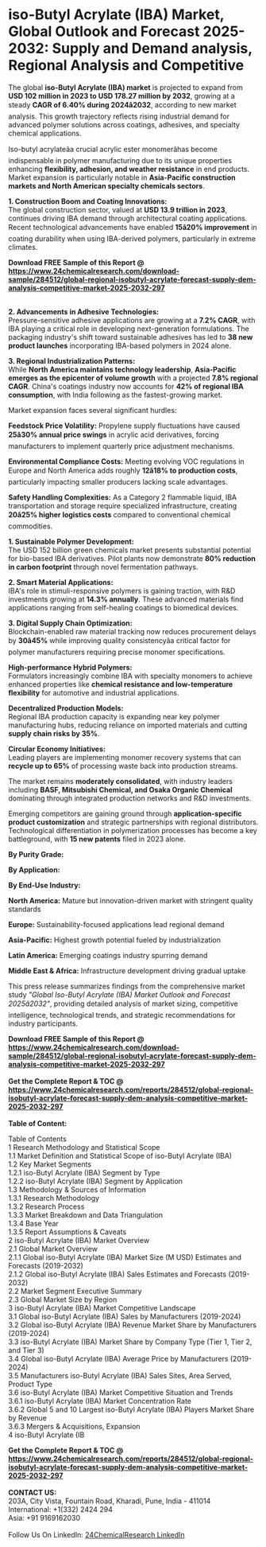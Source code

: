<h1>iso-Butyl Acrylate (IBA) Market, Global Outlook and Forecast 2025-2032: Supply and Demand analysis, Regional Analysis and Competitive</h1><p>The global <strong>iso-Butyl Acrylate (IBA) market</strong> is projected to expand from <strong>USD 102 million in 2023 to USD 178.27 million by 2032</strong>, growing at a steady <strong>CAGR of 6.40% during 2024â2032</strong>, according to new market analysis. This growth trajectory reflects rising industrial demand for advanced polymer solutions across coatings, adhesives, and specialty chemical applications.</p><p>Iso-butyl acrylateâa crucial acrylic ester monomerâhas become indispensable in polymer manufacturing due to its unique properties enhancing <strong>flexibility, adhesion, and weather resistance</strong> in end products. Market expansion is particularly notable in <strong>Asia-Pacific construction markets and North American specialty chemicals sectors</strong>.</p><p><strong>1. Construction Boom and Coating Innovations:</strong><br>
The global construction sector, valued at <strong>USD 13.9 trillion in 2023</strong>, continues driving IBA demand through architectural coating applications. Recent technological advancements have enabled <strong>15â20% improvement</strong> in coating durability when using IBA-derived polymers, particularly in extreme climates.</p><div><b>Download FREE Sample of this Report @ 
            <a href="https://www.24chemicalresearch.com/download-sample/284512/global-regional-isobutyl-acrylate-forecast-supply-dem-analysis-competitive-market-2025-2032-297">
            https://www.24chemicalresearch.com/download-sample/284512/global-regional-isobutyl-acrylate-forecast-supply-dem-analysis-competitive-market-2025-2032-297</a></b></div><br><p><strong>2. Advancements in Adhesive Technologies:</strong><br>
Pressure-sensitive adhesive applications are growing at a <strong>7.2% CAGR</strong>, with IBA playing a critical role in developing next-generation formulations. The packaging industry's shift toward sustainable adhesives has led to <strong>38 new product launches</strong> incorporating IBA-based polymers in 2024 alone.</p><p><strong>3. Regional Industrialization Patterns:</strong><br>
While <strong>North America maintains technology leadership</strong>, <strong>Asia-Pacific emerges as the epicenter of volume growth</strong> with a projected <strong>7.8% regional CAGR</strong>. China's coatings industry now accounts for <strong>42% of regional IBA consumption</strong>, with India following as the fastest-growing market.</p><p>Market expansion faces several significant hurdles:</p><p><strong>Feedstock Price Volatility:</strong> Propylene supply fluctuations have caused <strong>25â30% annual price swings</strong> in acrylic acid derivatives, forcing manufacturers to implement quarterly price adjustment mechanisms.</p><p><strong>Environmental Compliance Costs:</strong> Meeting evolving VOC regulations in Europe and North America adds roughly <strong>12â18% to production costs</strong>, particularly impacting smaller producers lacking scale advantages.</p><p><strong>Safety Handling Complexities:</strong> As a Category 2 flammable liquid, IBA transportation and storage require specialized infrastructure, creating <strong>20â25% higher logistics costs</strong> compared to conventional chemical commodities.</p><p><strong>1. Sustainable Polymer Development:</strong><br>
The USD 152 billion green chemicals market presents substantial potential for bio-based IBA derivatives. Pilot plants now demonstrate <strong>80% reduction in carbon footprint</strong> through novel fermentation pathways.</p><p><strong>2. Smart Material Applications:</strong><br>
IBA's role in stimuli-responsive polymers is gaining traction, with R&amp;D investments growing at <strong>14.3% annually</strong>. These advanced materials find applications ranging from self-healing coatings to biomedical devices.</p><p><strong>3. Digital Supply Chain Optimization:</strong><br>
Blockchain-enabled raw material tracking now reduces procurement delays by <strong>30â45%</strong> while improving quality consistencyâa critical factor for polymer manufacturers requiring precise monomer specifications.</p><p><strong>High-performance Hybrid Polymers:</strong><br>
	Formulators increasingly combine IBA with specialty monomers to achieve enhanced properties like <strong>chemical resistance and low-temperature flexibility</strong> for automotive and industrial applications.</p><p><strong>Decentralized Production Models:</strong><br>
	Regional IBA production capacity is expanding near key polymer manufacturing hubs, reducing reliance on imported materials and cutting <strong>supply chain risks by 35%</strong>.</p><p><strong>Circular Economy Initiatives:</strong><br>
	Leading players are implementing monomer recovery systems that can <strong>recycle up to 65%</strong> of processing waste back into production streams.</p><p>The market remains <strong>moderately consolidated</strong>, with industry leaders including <strong>BASF, Mitsubishi Chemical, and Osaka Organic Chemical</strong> dominating through integrated production networks and R&amp;D investments.</p><p>Emerging competitors are gaining ground through <strong>application-specific product customization</strong> and strategic partnerships with regional distributors. Technological differentiation in polymerization processes has become a key battleground, with <strong>15 new patents</strong> filed in 2023 alone.</p><p><strong>By Purity Grade:</strong></p><p><strong>By Application:</strong></p><p><strong>By End-Use Industry:</strong></p><p><strong>North America:</strong> Mature but innovation-driven market with stringent quality standards</p><p><strong>Europe:</strong> Sustainability-focused applications lead regional demand</p><p><strong>Asia-Pacific:</strong> Highest growth potential fueled by industrialization</p><p><strong>Latin America:</strong> Emerging coatings industry spurring demand</p><p><strong>Middle East &amp; Africa:</strong> Infrastructure development driving gradual uptake</p><p>This press release summarizes findings from the comprehensive market study <em>"Global Iso-Butyl Acrylate (IBA) Market Outlook and Forecast 2025â2032"</em>, providing detailed analysis of market sizing, competitive intelligence, technological trends, and strategic recommendations for industry participants.</p><div><b>Download FREE Sample of this Report @ 
            <a href="https://www.24chemicalresearch.com/download-sample/284512/global-regional-isobutyl-acrylate-forecast-supply-dem-analysis-competitive-market-2025-2032-297">
            https://www.24chemicalresearch.com/download-sample/284512/global-regional-isobutyl-acrylate-forecast-supply-dem-analysis-competitive-market-2025-2032-297</a></b></div><br><div><b>Get the Complete Report & TOC @ 
            <a href="https://www.24chemicalresearch.com/reports/284512/global-regional-isobutyl-acrylate-forecast-supply-dem-analysis-competitive-market-2025-2032-297">
            https://www.24chemicalresearch.com/reports/284512/global-regional-isobutyl-acrylate-forecast-supply-dem-analysis-competitive-market-2025-2032-297</a></b></div><br>
            <b>Table of Content:</b><p>Table of Contents<br />
1 Research Methodology and Statistical Scope<br />
1.1 Market Definition and Statistical Scope of iso-Butyl Acrylate (IBA)<br />
1.2 Key Market Segments<br />
1.2.1 iso-Butyl Acrylate (IBA) Segment by Type<br />
1.2.2 iso-Butyl Acrylate (IBA) Segment by Application<br />
1.3 Methodology & Sources of Information<br />
1.3.1 Research Methodology<br />
1.3.2 Research Process<br />
1.3.3 Market Breakdown and Data Triangulation<br />
1.3.4 Base Year<br />
1.3.5 Report Assumptions & Caveats<br />
2 iso-Butyl Acrylate (IBA) Market Overview<br />
2.1 Global Market Overview<br />
2.1.1 Global iso-Butyl Acrylate (IBA) Market Size (M USD) Estimates and Forecasts (2019-2032)<br />
2.1.2 Global iso-Butyl Acrylate (IBA) Sales Estimates and Forecasts (2019-2032)<br />
2.2 Market Segment Executive Summary<br />
2.3 Global Market Size by Region<br />
3 iso-Butyl Acrylate (IBA) Market Competitive Landscape<br />
3.1 Global iso-Butyl Acrylate (IBA) Sales by Manufacturers (2019-2024)<br />
3.2 Global iso-Butyl Acrylate (IBA) Revenue Market Share by Manufacturers (2019-2024)<br />
3.3 iso-Butyl Acrylate (IBA) Market Share by Company Type (Tier 1, Tier 2, and Tier 3)<br />
3.4 Global iso-Butyl Acrylate (IBA) Average Price by Manufacturers (2019-2024)<br />
3.5 Manufacturers iso-Butyl Acrylate (IBA) Sales Sites, Area Served, Product Type<br />
3.6 iso-Butyl Acrylate (IBA) Market Competitive Situation and Trends<br />
3.6.1 iso-Butyl Acrylate (IBA) Market Concentration Rate<br />
3.6.2 Global 5 and 10 Largest iso-Butyl Acrylate (IBA) Players Market Share by Revenue<br />
3.6.3 Mergers & Acquisitions, Expansion<br />
4 iso-Butyl Acrylate (IB</p><div><b>Get the Complete Report & TOC @ 
            <a href="https://www.24chemicalresearch.com/reports/284512/global-regional-isobutyl-acrylate-forecast-supply-dem-analysis-competitive-market-2025-2032-297">
            https://www.24chemicalresearch.com/reports/284512/global-regional-isobutyl-acrylate-forecast-supply-dem-analysis-competitive-market-2025-2032-297</a></b></div><br><b>CONTACT US:</b><br>
            203A, City Vista, Fountain Road, Kharadi, Pune, India - 411014<br>
            International: +1(332) 2424 294<br>
            Asia: +91 9169162030 <br><br>
            Follow Us On LinkedIn: <a href="https://www.linkedin.com/company/24chemicalresearch/">24ChemicalResearch LinkedIn</a>